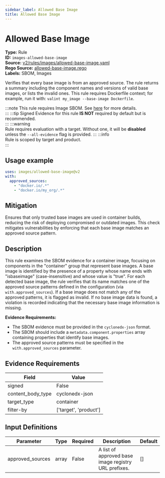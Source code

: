 ```yaml
---
sidebar_label: Allowed Base Image
title: Allowed Base Image
---  
```

# Allowed Base Image  
**Type:** Rule  
**ID:** `images-allowed-base-image`  
**Source:** [v2/rules/images/allowed-base-image.yaml](https://github.com/scribe-public/sample-policies/blob/main/v2/rules/images/allowed-base-image.yaml)  
**Rego Source:** [allowed-base-image.rego](https://github.com/scribe-public/sample-policies/blob/main/v2/rules/images/allowed-base-image.rego)  
**Labels:** SBOM, Images  

Verifies that every base image is from an approved source. The rule returns a summary including the component names and versions of valid base images, or lists the invalid ones. This rule requires Dockerfile context; for example, run it with: `valint my_image --base-image Dockerfile`.

:::note 
This rule requires Image SBOM. See [here](/docs/valint/sbom) for more details.  
::: 
:::tip 
Signed Evidence for this rule **IS NOT** required by default but is recommended.  
::: 
:::warning  
Rule requires evaluation with a target. Without one, it will be **disabled** unless the `--all-evidence` flag is provided.
::: 
:::info  
Rule is scoped by target and product.  
:::  

## Usage example

```yaml
uses: images/allowed-base-image@v2
with:
  approved_sources:
    - "docker.io/.*"
    - "docker.io/my_org/.*"
```

## Mitigation  
Ensures that only trusted base images are used in container builds, reducing the risk of deploying compromised or outdated images. This check mitigates vulnerabilities by enforcing that each base image matches an approved source pattern.


## Description  
This rule examines the SBOM evidence for a container image, focusing on components in the "container" group that represent base images.
A base image is identified by the presence of a property whose name ends with "isbaseimage" (case-insensitive) and whose value is "true".
For each detected base image, the rule verifies that its name matches one of the approved source patterns defined in the configuration 
(via `with.approved_sources`). If a base image does not match any of the approved patterns, it is flagged as invalid. If no base image data 
is found, a violation is recorded indicating that the necessary base image information is missing.

**Evidence Requirements:**

- The SBOM evidence must be provided in the `cyclonedx-json` format.
- The SBOM should include a `metadata.component.properties` array containing properties that identify base images.
- The approved source patterns must be specified in the `with.approved_sources` parameter.

## Evidence Requirements  
| Field | Value |
|-------|-------|
| signed | False |
| content_body_type | cyclonedx-json |
| target_type | container |
| filter-by | ['target', 'product'] |

## Input Definitions  
| Parameter | Type | Required | Description | Default |
|-----------|------|----------|-------------| --------|
| approved_sources | array | False | A list of approved base image registry URL prefixes. | [] |

